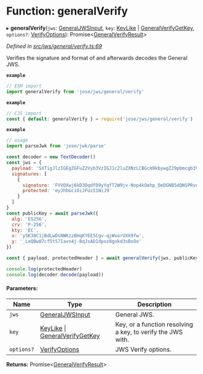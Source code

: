 # Function: generalVerify

▸ **generalVerify**(`jws`: [GeneralJWSInput](../interfaces/_types_d_.generaljwsinput.md), `key`: [KeyLike](../types/_types_d_.keylike.md) \| [GeneralVerifyGetKey](../interfaces/_jws_general_verify_.generalverifygetkey.md), `options?`: [VerifyOptions](../interfaces/_types_d_.verifyoptions.md)): Promise<[GeneralVerifyResult](../interfaces/_types_d_.generalverifyresult.md)\>

*Defined in [src/jws/general/verify.ts:69](https://github.com/panva/jose/blob/v3.6.1/src/jws/general/verify.ts#L69)*

Verifies the signature and format of and afterwards decodes the General JWS.

**`example`** 
```js
// ESM import
import generalVerify from 'jose/jws/general/verify'
```

**`example`** 
```js
// CJS import
const { default: generalVerify } = require('jose/jws/general/verify')
```

**`example`** 
```js
// usage
import parseJwk from 'jose/jwk/parse'

const decoder = new TextDecoder()
const jws = {
  payload: 'SXTigJlzIGEgZGFuZ2Vyb3VzIGJ1c2luZXNzLCBGcm9kbywgZ29pbmcgb3V0IHlvdXIgZG9vci4',
  signatures: [
    {
      signature: 'FVVOXwj6kD3DqdfD9yYqfT2W9jv-Nop4kOehp_DeDGNB5dQNSPRvntBY6xH3uxlCxE8na9d_kyhYOcanpDJ0EA',
      protected: 'eyJhbGciOiJFUzI1NiJ9'
    }
  ]
}
const publicKey = await parseJwk({
  alg: 'ES256',
  crv: 'P-256',
  kty: 'EC',
  x: 'ySK38C1jBdLwDsNWKzzBHqKYEE5Cgv-qjWvorUXk9fw',
  y: '_LeQBw07cf5t57Iavn4j-BqJsAD1dpoz8gokd3sBsOo'
})

const { payload, protectedHeader } = await generalVerify(jws, publicKey)

console.log(protectedHeader)
console.log(decoder.decode(payload))
```

#### Parameters:

Name | Type | Description |
------ | ------ | ------ |
`jws` | [GeneralJWSInput](../interfaces/_types_d_.generaljwsinput.md) | General JWS. |
`key` | [KeyLike](../types/_types_d_.keylike.md) \| [GeneralVerifyGetKey](../interfaces/_jws_general_verify_.generalverifygetkey.md) | Key, or a function resolving a key, to verify the JWS with. |
`options?` | [VerifyOptions](../interfaces/_types_d_.verifyoptions.md) | JWS Verify options.  |

**Returns:** Promise<[GeneralVerifyResult](../interfaces/_types_d_.generalverifyresult.md)\>
